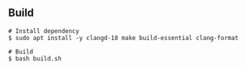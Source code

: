 ## Build

```shell
# Install dependency
$ sudo apt install -y clangd-18 make build-essential clang-format

# Build
$ bash build.sh
```